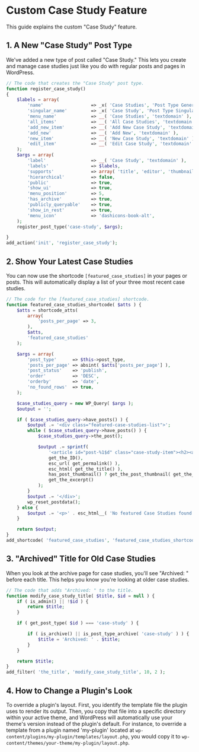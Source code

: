 # Custom Case Study Feature

This guide explains the custom "Case Study" feature.

## 1. A New "Case Study" Post Type

We've added a new type of post called "Case Study." This lets you create and manage case studies just like you do with regular posts and pages in WordPress.

```php
// The code that creates the "Case Study" post type.
function register_case_study()
{
	$labels = array(
        'name'                  => _x( 'Case Studies', 'Post Type General Name', 'textdomain' ),
        'singular_name'         => _x( 'Case Study', 'Post Type Singular Name', 'textdomain' ),
        'menu_name'             => __( 'Case Studies', 'textdomain' ),
        'all_items'             => __( 'All Case Studies', 'textdomain' ),
        'add_new_item'          => __( 'Add New Case Study', 'textdomain' ),
        'add_new'               => __( 'Add New', 'textdomain' ),
        'new_item'              => __( 'New Case Study', 'textdomain' ),
        'edit_item'             => __( 'Edit Case Study', 'textdomain' ),
    );
    $args = array(
        'label'                 => __( 'Case Study', 'textdomain' ),
        'labels'                => $labels,
        'supports'              => array( 'title', 'editor', 'thumbnail', 'excerpt' ),
        'hierarchical'          => false,
        'public'                => true,
        'show_ui'               => true,
        'menu_position'         => 5,
        'has_archive'           => true,
        'publicly_queryable'    => true,
        'show_in_rest'          => true,
        'menu_icon'             => 'dashicons-book-alt',
    );
	register_post_type('case-study', $args);

}
add_action('init', 'register_case_study');
```

## 2. Show Your Latest Case Studies

You can now use the shortcode `[featured_case_studies]` in your pages or posts. This will automatically display a list of your three most recent case studies.

```php
// The code for the [featured_case_studies] shortcode.
function featured_case_studies_shortcode( $atts ) {
    $atts = shortcode_atts(
        array(
            'posts_per_page' => 3,
        ),
        $atts,
        'featured_case_studies'
    );

    $args = array(
        'post_type'      => $this->post_type,
        'posts_per_page' => absint( $atts['posts_per_page'] ),
        'post_status'    => 'publish',
        'order'          => 'DESC',
        'orderby'        => 'date',
        'no_found_rows'  => true,
    );

    $case_studies_query = new WP_Query( $args );
    $output = '';

    if ( $case_studies_query->have_posts() ) {
        $output .= '<div class="featured-case-studies-list">';
        while ( $case_studies_query->have_posts() ) {
            $case_studies_query->the_post();

            $output .= sprintf(
                '<article id="post-%1$d" class="case-study-item"><h2><a href="%2$s">%3$s</a></h2>%4$s<div class="entry-excerpt">%5$s</div></article>',
                get_the_ID(),
                esc_url( get_permalink() ),
                esc_html( get_the_title() ),
                has_post_thumbnail() ? get_the_post_thumbnail( get_the_ID(), 'medium' ) : '',
                get_the_excerpt()
            );
        }
        $output .= '</div>';
        wp_reset_postdata();
    } else {
        $output .= '<p>' . esc_html__( 'No featured Case Studies found.', $this->text_domain ) . '</p>';
    }

    return $output;
}
add_shortcode( 'featured_case_studies', 'featured_case_studies_shortcode' );
```

## 3. "Archived" Title for Old Case Studies

When you look at the archive page for case studies, you'll see "Archived: " before each title. This helps you know you're looking at older case studies.

```php
// The code that adds "Archived: " to the title.
function modify_case_study_title( $title, $id = null ) {
    if ( is_admin() || !$id ) {
        return $title;
    }

    if ( get_post_type( $id ) === 'case-study' ) {

        if ( is_archive() || is_post_type_archive( 'case-study' ) ) {
            $title = 'Archived: ' . $title;
        }
    }

    return $title;
}
add_filter( 'the_title', 'modify_case_study_title', 10, 2 );
```

## 4. How to Change a Plugin's Look

To override a plugin's layout.
First, you identify the template file the plugin uses to render its output.
Then, you copy that file into a specific directory within your active theme, and WordPress will automatically use your theme's version instead of the plugin's default.
For instance, to override a template from a plugin named 'my-plugin' located at `wp-content/plugins/my-plugin/templates/layout.php`, you would copy it to `wp-content/themes/your-theme/my-plugin/layout.php`.
